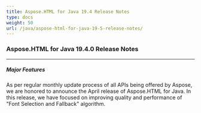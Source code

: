 ```yaml
---
title: Aspose.HTML for Java 19.4 Release Notes
type: docs
weight: 50
url: /java/aspose-html-for-java-19-5-release-notes/
---
```

### **Aspose.HTML for Java 19.4.0 Release Notes**

- - -

##### **Major Features**

As per regular monthly update process of all APIs being offered by Aspose, we are honored to announce the April release of Aspose.HTML for Java. In this release, we have focused on improving quality and performance of "Font Selection and Fallback" algorithm.
